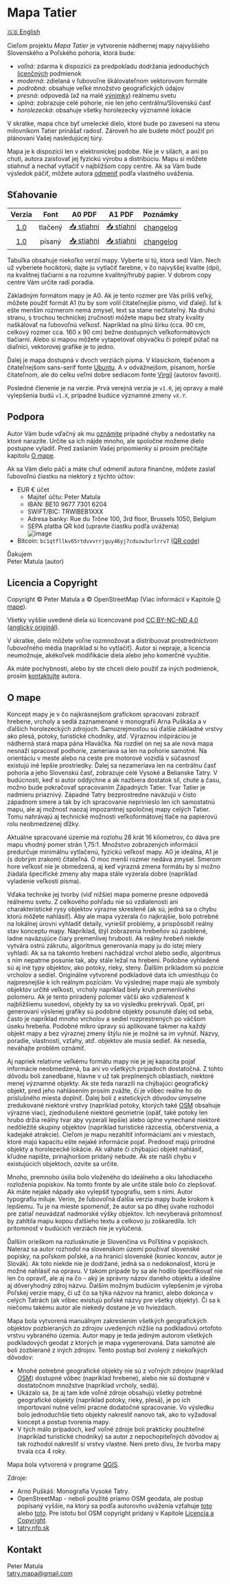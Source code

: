 # Mapa Tatier

[🇬🇧 English](en.md)

Cieľom projektu *Mapa Tatier* je vytvorenie nádhernej mapy najvyššieho Slovenského a Poľského pohoria, ktorá bude:

* *voľná*: zdarma k dispozícii za predpokladu dodržania jednoduchých [licenčných](#licencia-a-copyright) podmienok
* *moderná*: zdielaná v ľubovoľne škálovateľnom vektorovom formáte
* *podrobná*: obsahuje veľké množstvo geografických údajov
* *presná*: odpovedá (až na malé [výnimky](#o-mape)) reálnemu svetu
* *úplná*: zobrazuje celé pohorie, nie len jeho centrálnu/Slovenskú časť
* *horolezecká*: obsahuje všetky horolezecky významné lokácie

V skratke, mapa chce byť umelecké dielo, ktoré bude po zavesení na stenu milovníkom Tatier prinášať radosť. Zároveň ho ale budete môcť použiť pri plánovaní Vašej nasledujúcej túry.

Mapa je k dispozícii len v elektronickej podobe. Nie je v silách, a ani po chuti, autora zaisťovať jej fyzickú výrobu a distribúciu. Mapu si môžete stiahnuť a nechať vytlačiť v najbližšom copy centre. Ak sa Vám bude výsledok páčiť, môžete autora [odmeniť](#podpora) podľa vlastného uváženia.

## Sťahovanie

| Verzia | Font | A0 PDF | A1 PDF | Poznámky |
|  :---: | :---:|  :---: |  :---: | :---: |
|  [1.0](https://github.com/PeterMatula/tatry/releases/tag/v1.0)  | tlačený |   [📥 stiahni](https://github.com/PeterMatula/tatry/releases/download/v1.0/tatry-v1_0-ubuntu-A0.pdf) |   [📥 stiahni](https://github.com/PeterMatula/tatry/releases/download/v1.0/tatry-v1_0-ubuntu-A1.pdf)  | [changelog](https://github.com/PeterMatula/tatry/blob/main/CHANGELOG.md#v10-2024-02-11) |
|  [1.0](https://github.com/PeterMatula/tatry/releases/tag/v1.0)  | písaný |   [📥 stiahni](https://github.com/PeterMatula/tatry/releases/download/v1.0/tatry-v1_0-virgil-A0.pdf)  |   [📥 stiahni](https://github.com/PeterMatula/tatry/releases/download/v1.0/tatry-v1_0-virgil-A1.pdf)  | [changelog](https://github.com/PeterMatula/tatry/blob/main/CHANGELOG.md#v10-2024-02-11) |

Tabuľka obsahuje niekoľko verzií mapy. Vyberte si tú, ktorá sedí Vám. Nech už vyberiete hociktorú, dajte ju vytlačiť farebne, v čo najvyššej kvalite (dpi), na kvalitnej tlačiarni a na rozumne kvalitný/hrubý papier. V dobrom copy centre Vám určite radi poradia.

Základným formátom mapy je A0. Ak je tento rozmer pre Vás príliš veľký, môžete použiť formát A1 (tu by som volil čitateľnejšie písmo, viď ďalej). Ísť k ešte menším rozmerom nemá zmysel, text sa stane nečitateľný. Na druhú stranu, s trochou technickej zručnosti môžete mapu bez straty kvality naškálovať na ľubovoľnú veľkosť. Napríklad na plnú šírku (cca. 90 cm, celkový rozmer cca. 160 x 90 cm) bežne dostupných veľkoformátových tlačiarní. Alebo si mapou môžete vytapetovať obývačku či polepiť pútač na diaľnici, vektorovej grafike je to jedno.

Ďalej je mapa dostupná v dvoch verziách písma. V klasickom, tlačenom a čitateľnejšom sans-serif fonte [Ubuntu](https://fonts.google.com/specimen/Ubuntu). A v odvážnejšom, písanom, horšie čitateľnom, ale do celku veľmi dobre sediacom fonte [Virgil](https://virgil.excalidraw.com/) (autorov favorit).

Posledné členenie je na verzie. Prvá verejná verzia je `v1.0`, jej opravy a malé vylepšenia budú `v1.X`, prípadné budúce významné zmeny `vX.Y`.

## Podpora

Autor Vám bude vďačný ak mu [oznámite](#kontakt) prípadné chyby a nedostatky na ktoré narazíte. Určite sa ich nájde mnoho, ale spoločne možeme dielo postupne vyladiť. Pred zaslaním Vašej pripomienky si prosím prečítajte kapitolu [O mape](#o-mape).

Ak sa Vám dielo páči a máte chuť odmeniť autora finančne, môžete zaslať ľubovoľnú čiastku na niektorý z týchto účtov:

* EUR € účet
   * Majiteľ účtu: Peter Matula
   * IBAN: BE10 9677 7301 6204
   * SWIFT/BIC: TRWIBEB1XXX
   * Adresa banky: Rue du Trône 100, 3rd floor, Brussels 1050, Belgium
   * SEPA platba QR kód (upravte čiastku podľa uváženia)\
     ![image](https://github.com/PeterMatula/tatry/assets/20342097/1ade11d8-9e74-45c1-8ebb-b6fa297b092b)
* Bitcoin: `bc1qtfllkv65rtdvvvrrjquy46yj7cduzw3urlrrv7` ([QR code](https://github.com/PeterMatula/tatry/assets/20342097/dd5ee979-89fc-44c6-90ee-2273e97229b4))

Ďakujem \
Peter Matula (autor)

## Licencia a Copyright

Copyright © Peter Matula a © OpenStreetMap (Viac informácií v Kapitole [O mape](#o-mape)).

Všetky vyššie uvedené diela sú licencované pod [CC BY-NC-ND 4.0](https://creativecommons.org/licenses/by-nc-nd/4.0/deed.cs) ([anglický originál](https://creativecommons.org/licenses/by-nc-nd/4.0/deed.en)).

V skratke, dielo môžete voľne rozmnožovat a distribuovat prostredníctvom ľubovoľného média (napríklad si ho vytlačiť). Autor si nepraje, a licencia neumožnuje, akékoľvek modifikácie diela alebo jeho komerčné využitie.

Ak máte pochybnosti, alebo by ste chceli dielo použiť za iných podmienok, prosím [kontaktujte](#kontakt) autora.

## O mape

Koncept mapy je v čo najkrásnejšom grafickom spracovaní zobraziť hrebene, vrcholy a sedlá zaznamenané v monografii Arna Puškáša a v ďalších horolezeckých zdrojoch. Samozrejmosťou sú ďalšie základné vrstvy ako plesá, potoky, turistické chodníky, atď. Výraznou inšpiráciou je nádherná stará mapa pána Hlaváčka. Na rozdiel on nej sa ale nová mapa nesnaží spracovať podhorie, zameriava sa len na pohorie samotné. Na orientáciu v meste alebo na ceste pre motorové vozidlá v súčasnosť existujú iné lepšie prostriedky. Ďalej sa nezameriava len na centrálnu časť pohoria a jeho Slovenskú časť, zobrazuje celé Vysoké a Belianske Tatry. V budúcnosti, keď si autor oddýchne a ak nazbiera dostatok síl, chute a času, možno bude pokračovať spracovaním Západných Tatier. Tvar Tatier je nadmieru priaznivý. Západné Tatry bezprostredne naväzujú v čisto západnom smere a tak by ich spracovanie neprinieslo len ich samostatnú mapu, ale aj možnosť naozaj impozantnej spoločnej mapy celých Tatier. Tomu nahrávajú aj technické možnosti veľkoformátovej tlače na papierovú rolu neobmedzenej dĺžky.

Aktuálne spracované územie má rozlohu 28 krát 16 kilometrov, čo dáva pre mapu vhodný pomer strán 1,75:1. Množstvo zobrazených informácií predurčuje minimálnu vytlačenú, fyzickú veľkosť mapy. A0 je ideálna, A1 je (s dobrým zrakom) čitateľná. O moc menší rozmer nedáva zmysel. Smerom hore veľkosť nie je obmedzená, aj keď výrazná zmena formátu by si možno žiadala špecifické zmeny aby mapa stále vyzerala dobre (napríklad vyladenie veľkosti písma).

Vďaka technike jej tvorby (viď nižšie) mapa pomerne presne odpovedá reálnemu svetu. Z celkového pohľadu nie sú vzdialenosti ani charakteristické rysy objektov výrazne skreslené (ak sú, jedná sa o chybu ktorú môžete nahlásiť). Aby ale mapa vyzerala čo najkrajšie, bolo potrebné na lokálnej úrovni vyhladiť detaily, vyriešiť problémy, a prispôsobiť reálny stav konceptu mapy. Napríklad, štýl zobrazenia hrebeňov sú zaoblené, ladne naväzujúce čiary premenlivej hrubosti. Ak reálny hrebeň niekde vytvára ostrú zákrutu, algoritmus generovania mapy ju do istej miery vyhladí. Ak sa na takomto hrebeni nachádzal vrchol alebo sedlo, algoritmus s ním nepatrne posunie tak, aby stále ležal na hrebeni. Podobne vyhladené sú aj iné typy objektov, ako potoky, rieky, steny. Ďalším príkladom sú pozície vrcholov a sediel. Originálne vytvorené podkladové data ich umiestňujú čo najpresnejšie k ich reálnym pozíciám. Vo výslednej mape majú ale symboly objektov určité veľkosti, vrcholy napríklad biely kruh premenlivého polomeru. Ak je tento priradený polomer väčší ako vzdialenosť k najbližšiemu susedovi, objekty by sa vo výsledku prekrývali. Opäť, pri generovaní výslenej grafiky sú podobné objekty posunuté ďalej od seba, často je napríklad mnoho vrcholov a sediel rozprestrených po väčšom úseku hrebeňa. Podobné mikro úpravy sú aplikované takmer na každý objekt mapy a bez výraznej zmeny štýlu nie je možné sa im vyhnúť. Názvy, poradie, vlastnosti, vzťahy, atď. objektov ale musia sedieť. Ak nesedia, neváhajte problém oznámiť.

Aj napriek relatívne veľkému formátu mapy nie je jej kapacita pojať informácie neobmedzená, ba ani vo všetkých prípadoch dostatočná. Z tohto dôvodu boli zanedbané, hlavne v už tak preplnených oblastiach, niektoré menej významné objekty. Ak ste teda narazili na chýbajúci geografický objekt, pred jeho nahlásením prosím zvážte, či je vôbec reálne ho do príslušného miesta doplniť. Ďalej boli z estetických dôvodov úmyselne zredukované niektoré vrstvy (napríklad potoky, ktorých také [OSM](https://www.openstreetmap.org/) obsahuje výrazne viac), zjednodušené niektoré geometrie (opäť, také potoky len hrubo držia reálny tvar aby vyzerali lepšie) alebo úplne vynechané niektoré nedôležité skupiny objektov (napríklad turistické rázcestia, občerstvenia, a kadejaké atrakcie). Cieľom je mapu nezahltiť informáciami ani v miestach, ktoré majú kapacitu ešte nejaké informácie pojať. Prednosť majú prírodné objekty a horolezecké lokácie. Ak váhate či chýbajúci objekt nahlásiť, kľudne napíšte, prinajhoršom pridaný nebude. Ak ste našli chybu v existujúcich objektoch, ozvite sa určite.

Mnoho, premnoho úsilia bolo vloženého do ideálneho a oku lahodiaceho rozloženia popiskov. Na tomto fronte by ale určite stále bolo čo zlepšovať. Ak máte nejaké nápady ako vylepšiť typografiu, sem s nimi. Autor typografiu miluje. Verím, že ľubovoľná ďalšia verzia mapy bude krokom k lepšiemu. Tu je na mieste spomenúť, že autor sa po dlhej úvahe rozhodol pre zatiaľ neuvádzať nadmorské výšky objektov. Ich nevyberavá prítomnosť by zahltila mapu kopou ďalšieho textu a celkovo ju zoškaredila. Ich prítomnosť v budúcich verziách nie je vylúčená.

Ďalším orieškom na rozlusknutie je Slovenčina vs Poľština v popiskoch. Nateraz sa autor rozhodol na slovenskom území používať slovenské popisky, na poľskom poľské, a na hranici slovenské (koniec koncov, autor je Slovák). Ak toto niekde nie je dodržané, jedná sa o nedokonalosť, ktorú je možné nahlásiť na opravu. V takom prípade by sa ale hodilo špecifikovať nie len čo opraviť, ale aj na čo - aký je správny názov daného objektu a ideálne aj dôveryhodný zdroj názvu. Ďalším možným budúcim vylepšením je výroba Poľskej verzie mapy, či už čo sa týka názvov na hranici, alebo dokonca v celých Tatrách (ak vôbec existujú poľské názvy pre všetky objekty). Či sa k niečomu takému autor ale niekedy dostane je vo hviezdach.

Mapa bola vytvorená manuálnym zakreslením všetkých geografických objektov pozbieraných zo zdrojov uvedených nižšie na podkladovú ortofoto vrstvu vybraného územia. Autor mapy je teda jediným autorom všetkých podkladových geodat z ktorých je mapa vygenerovaná. Data samotné ale boli zozbierané z iných zdrojov. Tento postup bol zvolený z niekoľkých dôvodov:

* Mnohé potrebné geografické objekty nie sú z voľných zdrojov (napríklad [OSM](https://www.openstreetmap.org/)) dostupné vôbec (napríklad hrebene), alebo nie sú dostupné v dostatočnom množstve (napríklad vrcholy, sedlá).
* Ukázalo sa, že aj tam kde voľné zdroje obsahujú všetky potrebné geografické objekty (napríklad potoky, rieky, plesá), je po ich importovaní nutné veľmi pracné dodatočné spracovanie. Vo výsledku bolo jednoduchšie tieto objekty nakresliť nanovo tak, ako to vyžadoval koncept a postup tvorenia mapy.
* V tých málo prípadoch, keď voľné zdroje boli prakticky použiteľné (napríklad turistické chodníky) sa autor z nepochopiteľných dôvodov aj tak rozhodol nakresliť si vrstvy vlastné. Neni preto divu, že tvorba mapy trvala cca 4 roky.

Mapa bola vytvorená v programe [QGIS](https://qgis.org/en/site/).

Zdroje:

* Arno Puškáš: Monografia Vysoké Tatry.
* OpenStreetMap - neboli použité priamo OSM geodata, ale postup popísaný vyššie, na ktorý sa podľa autorovho uváženia vzťahuje [toto](https://wiki.openstreetmap.org/wiki/Open_Data_License/Use_Cases#Using_OSM_data_for_the_production_of_a_hand-made_map) alebo [toto](https://osmfoundation.org/wiki/Licence/Licence_and_Legal_FAQ#4._CAN_I_USE_OSM_DATA_AND_OPENSTREETMAP-DERIVED_MAPS_TO_VERIFY_MY_OWN_DATA_WITHOUT_TRIGGERING_SHARE-ALIKE?). Pre istotu bol OSM copyright pridaný v Kapitole [Licencia a Copyright](#Licencia-a-Copyright).
* [tatry.nfo.sk](https://tatry.nfo.sk/)

## Kontakt

Peter Matula \
[tatry.mapa@gmail.com](mailto:tatry.mapa@gmail.com)
